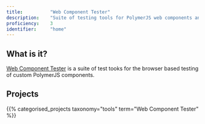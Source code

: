 ```yaml
---
title: 			"Web Component Tester"
description: 	"Suite of testing tools for PolymerJS web components and web applications."
proficiency:	3
identifier:		"home"
---
```


## What is it?
[Web Component Tester](https://github.com/Polymer/web-component-tester) is a suite of test tooks for the browser based testing of custom PolymerJS components.

## Projects
{{% categorised_projects taxonomy="tools" term="Web Component Tester" %}}